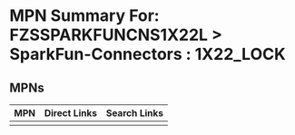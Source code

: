



# MPN Summary For: FZSSPARKFUNCNS1X22L > SparkFun-Connectors : 1X22_LOCK

## MPNs
  

|MPN|Direct Links|Search Links|
| :--- | :--- | :--- |
||||

